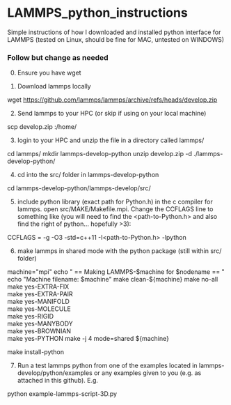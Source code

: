 # LAMMPS_python_instructions
Simple instructions of how I downloaded and installed python interface for LAMMPS (tested on Linux, should be fine for MAC, untested on WINDOWS)

### Follow but change as needed

0. Ensure you have wget

1. Download lammps locally

wget https://github.com/lammps/lammps/archive/refs/heads/develop.zip

2. Send lammps to your HPC (or skip if using on your local machine)

scp develop.zip <hpc-address>:/home/<username>

3. login to your HPC and unzip the file in a directory called lammps/

cd lammps/
mkdir lammps-develop-python
unzip develop.zip -d ./lammps-develop-python/

4. cd into the src/ folder in lammps-develop-python

cd lammps-develop-python/lammps-develop/src/

5. include python library (exact path for Python.h) in the c compiler for lammps. open src/MAKE/Makefile.mpi. Change the CCFLAGS line to something like (you will need to find the <path-to-Python.h> and also find the right <version> of python... hopefully >3): 

CCFLAGS =       -g -O3 -std=c++11 -I<path-to-Python.h> -lpython<version>

6. make lammps in shared mode with the python package (still within src/ folder)

machine="mpi" 
echo " == Making LAMMPS-$machine for $nodename == "                                                                                                                                                                
echo "Machine filename: $machine"                                                                                                                                                                                  
make clean-${machine} 
make no-all                                                                                                                                                                                                        
make yes-EXTRA-FIX                                                                                                                                                                                                 
make yes-EXTRA-PAIR                                                                                                                                                                                                
make yes-MANIFOLD                                                                                                                                                                                                  
make yes-MOLECULE                                                                                                                                                                                                  
make yes-RIGID                                                                                                                                                                                                     
make yes-MANYBODY                                                                                                                                                                                                  
make yes-BROWNIAN                                                                                                                                                                                                  
make yes-PYTHON
make -j 4 mode=shared ${machine}                                                   
                                                                                                                                             
make install-python

7. Run a test lammps python from one of the examples located in lammps-develop/python/examples or any examples given to you (e.g. as attached in this github). E.g.

python<version> example-lammps-script-3D.py
